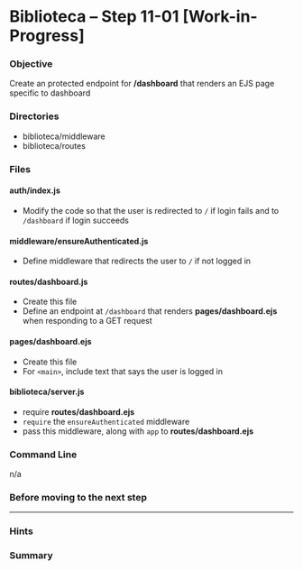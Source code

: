 # Biblioteca – Step 11-01 [Work-in-Progress]

### Objective
Create an protected endpoint for **/dashboard** that renders an EJS page specific to dashboard

### Directories
* biblioteca/middleware
* biblioteca/routes

### Files
#### auth/index.js
* Modify the code so that the user is redirected to `/` if login fails and to `/dashboard` if login succeeds

#### middleware/ensureAuthenticated.js
* Define middleware that redirects the user to `/` if not logged in

#### routes/dashboard.js
* Create this file
* Define an endpoint at `/dashboard` that renders **pages/dashboard.ejs** when responding to a GET request

#### pages/dashboard.ejs
* Create this file
* For `<main>`, include text that says the user is logged in

#### biblioteca/server.js
* require **routes/dashboard.ejs**
* `require` the `ensureAuthenticated` middleware
* pass this middleware, along with `app` to **routes/dashboard.ejs**

### Command Line
n/a

### Before moving to the next step

___

### Hints

### Summary


